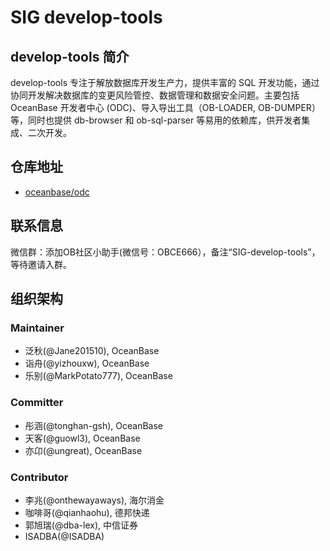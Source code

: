# SIG develop-tools

## develop-tools 简介

develop-tools 专注于解放数据库开发生产力，提供丰富的 SQL 开发功能，通过协同开发解决数据库的变更风险管控、数据管理和数据安全问题。主要包括 OceanBase 开发者中心 (ODC)、导入导出工具（OB-LOADER, OB-DUMPER）等，同时也提供 db-browser 和 ob-sql-parser 等易用的依赖库，供开发者集成、二次开发。

## 仓库地址

- [oceanbase/odc](https://github.com/oceanbase/odc)

## 联系信息

微信群：添加OB社区小助手(微信号：OBCE666），备注“SIG-develop-tools”，等待邀请入群。


## 组织架构

### Maintainer

- 泛秋(@Jane201510), OceanBase
- 诣舟(@yizhouxw), OceanBase
- 乐别(@MarkPotato777), OceanBase

### Committer

- 彤涵(@tonghan-gsh), OceanBase
- 天客(@guowl3), OceanBase
- 亦卬(@ungreat), OceanBase

### Contributor

- 李兆(@onthewayaways), 海尔消金
- 咖啡哥(@qianhaohu), 德邦快递
- 郭旭瑞(@dba-lex), 中信证券
- ISADBA(@ISADBA)

